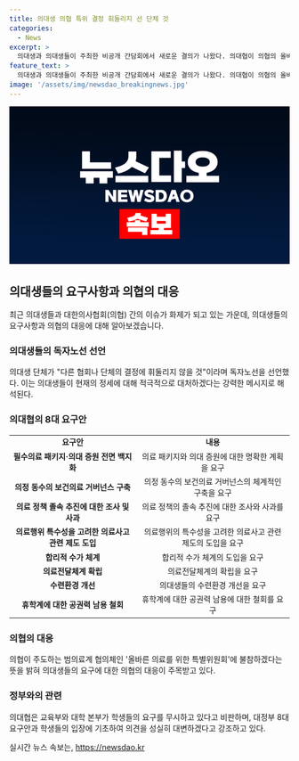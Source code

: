 ```yaml
---
title: 의대생 의협 특위 결정 휘둘리지 선 단체 것
categories:
  - News
excerpt: >
  의대생과 의대생들이 주최한 비공개 간담회에서 새로운 결의가 나왔다. 의대협이 의협의 올바른 의료를 위한 특별위원회 활동에 참여하지 않겠다고 밝힘으로써 의료계의 갈등이 심화됐다. 이에 대전협과 의대협이 참여를 거부하면서 의정 대화에 한풀 꺾였고, 의대협은 정부를 비판하며 8대 요구안을 강조했다. 8대 요구안은 필수의료 패키지, 의대 증원 등을 포함하고 있다.
feature_text: >
  의대생과 의대생들이 주최한 비공개 간담회에서 새로운 결의가 나왔다. 의대협이 의협의 올바른 의료를 위한 특별위원회 활동에 참여하지 않겠다고 밝힘으로써 의료계의 갈등이 심화됐다. 이에 대전협과 의대협이 참여를 거부하면서 의정 대화에 한풀 꺾였고, 의대협은 정부를 비판하며 8대 요구안을 강조했다. 8대 요구안은 필수의료 패키지, 의대 증원 등을 포함하고 있다.
image: '/assets/img/newsdao_breakingnews.jpg'
---
```


<p><img src="/assets/img/newsdao_breakingnews.jpg" alt="firstkoreanews 속보" /></p>

<h2 data-ke-size="size26">의대생들의 요구사항과 의협의 대응</h2>

<p data-ke-size="size16">최근 의대생들과 대한의사협회(의협) 간의 이슈가 화제가 되고 있는 가운데, 의대생들의 요구사항과 의협의 대응에 대해 알아보겠습니다.</p>

<h3><b>의대생들의 독자노선 선언</b></h3>

<p data-ke-size="size16">의대생 단체가 "다른 협회나 단체의 결정에 휘둘리지 않을 것"이라며 독자노선을 선언했다. 이는 의대생들이 현재의 정세에 대해 적극적으로 대처하겠다는 강력한 메시지로 해석된다.</p>

<h3><b>의대협의 8대 요구안</b></h3>

<table>
  <tr>
    <td style="text-align: center; height: 17px;"><b>요구안</b></td>
    <td style="text-align: center; height: 17px;"><b>내용</b></td>
  </tr>
  <tr>
    <td style="text-align: center; height: 17px;"><b>필수의료 패키지·의대 증원 전면 백지화</b></td>
    <td style="text-align: center; height: 17px;">의료 패키지와 의대 증원에 대한 명확한 계획을 요구</td>
  </tr>
  <tr>
    <td style="text-align: center; height: 17px;"><b>의정 동수의 보건의료 거버넌스 구축</b></td>
    <td style="text-align: center; height: 17px;">의정 동수의 보건의료 거버넌스의 체계적인 구축을 요구</td>
  </tr>
  <tr>
    <td style="text-align: center; height: 17px;"><b>의료 정책 졸속 추진에 대한 조사 및 사과</b></td>
    <td style="text-align: center; height: 17px;">의료 정책의 졸속 추진에 대한 조사와 사과를 요구</td>
  </tr>
  <tr>
    <td style="text-align: center; height: 17px;"><b>의료행위 특수성을 고려한 의료사고 관련 제도 도입</b></td>
    <td style="text-align: center; height: 17px;">의료행위의 특수성을 고려한 의료사고 관련 제도의 도입을 요구</td>
  </tr>
  <tr>
    <td style="text-align: center; height: 17px;"><b>합리적 수가 체계</b></td>
    <td style="text-align: center; height: 17px;">합리적 수가 체계의 도입을 요구</td>
  </tr>
  <tr>
    <td style="text-align: center; height: 17px;"><b>의료전달체계 확립</b></td>
    <td style="text-align: center; height: 17px;">의료전달체계의 확립을 요구</td>
  </tr>
  <tr>
    <td style="text-align: center; height: 17px;"><b>수련환경 개선</b></td>
    <td style="text-align: center; height: 17px;">의대생들의 수련환경 개선을 요구</td>
  </tr>
  <tr>
    <td style="text-align: center; height: 17px;"><b>휴학계에 대한 공권력 남용 철회</b></td>
    <td style="text-align: center; height: 17px;">휴학계에 대한 공권력 남용에 대한 철회를 요구</td>
  </tr>
</table>

<h3><b>의협의 대응</b></h3>

<p data-ke-size="size16">의협이 주도하는 범의료계 협의체인 '올바른 의료를 위한 특별위원회'에 불참하겠다는 뜻을 밝혀 의대생들의 요구에 대한 의협의 대응이 주목받고 있다.</p>

<h3><b>정부와의 관련</b></h3>

<p data-ke-size="size16">의대협은 교육부와 대학 본부가 학생들의 요구를 무시하고 있다고 비판하며, 대정부 8대 요구안과 학생들의 입장에 기초하여 의견을 성실히 대변하겠다고 강조하고 있다.</p>
실시간 뉴스 속보는, <a href="https://newsdao.kr" rel="dofollow">https://newsdao.kr</a>


